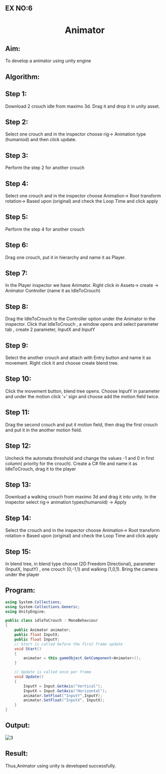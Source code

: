 ## EX NO:6

# <p align="center"> Animator

## Aim:
To develop a animator using unity engine
## Algorithm:
## Step 1: 
Download 2 crouch idle from maximo 3d. Drag it and drop it in unity asset.
## Step 2:
Select one crouch and in the inspector choose rig-> Animation type (humaniod) and then click update.
## Step 3:
Perform the step 2 for another crouch
## Step 4:
Select one crouch and in the inspector choose Animation-> Root transform rotation-> Based upon (original)  and check the Loop Time and click apply
## Step 5: 
Perform the step 4 for another crouch
## Step 6:
Drag one crouch, put it in hierarchy and name it as Player.
## Step 7:
In the Player inspector we have Animator. Right click in Assets-> create -> Animator Controller (name it as IdleToCrouch)
## Step 8: 
Drag the IdleToCrouch to the Controller option under the Animator in the inspector. Click that IdleToCrouch , a window opens and select parameter tab , create 2 parameter, InputX and InputY
## Step 9:
Select the another crouch and attach with Entry button and name it as movement. Right click it and choose create blend tree.
## Step 10:
Click the movement button, blend tree opens. Choose InputY in parameter and under the motion click ‘+’ sign and choose add the motion field twice.
## Step 11:
Drag the second crouch and put it motion field, then drag the first crouch and put it in the another motion field.
## Step 12: 
Uncheck the automata threshold and change the values -1 and 0 in first column( priority for the crouch). Create a C# file and name it as IdleToCrouch, drag it to the player
## Step 13:
Download a walking crouch from maximo 3d and drag it into unity. In the inspector select rig-> animation types(humanoid) -> Apply
## Step 14:
Select the crouch and in the inspector choose Animation-> Root transform rotation-> Based upon (original)  and check the Loop Time and click apply
## Step 15:
In blend tree, in blend type choose (2D Freedom Directional), parameter (InputX, InputY) , one crouch (0,-1,1) and walking (1,0,1). Bring the camera under the player 

## Program:
```c#
using System.Collections;
using System.Collections.Generic;
using UnityEngine;

public class idleToCrouch : MonoBehaviour
{
    public Animator animator;
    public float InputX;
    public float InputY;
    // Start is called before the first frame update
    void Start()
    {
        animator = this.gameObject.GetComponent<Animator>();
    }

    // Update is called once per frame
    void Update()
    {
        InputY = Input.GetAxis("Vertical");
        InputX = Input.GetAxis("Horizontal");
        animator.SetFloat("InputY",InputY);
        animator.SetFloat("InputX", InputX);
    }
}
```
## Output:
![3](https://user-images.githubusercontent.com/75235090/174743175-c14756a9-40b0-42b8-b668-1a4d13872b0e.png)

## Result:
Thus,Animator using unity is developed successfully.
